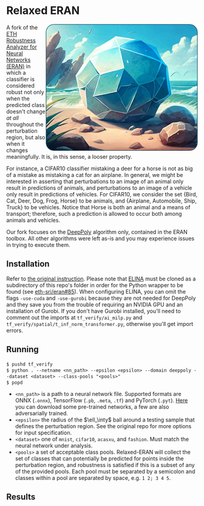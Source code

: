 # Relaxed ERAN

<img align="right" width="400px" height="auto" src="banner.png">

A fork of the [ETH Robustness Analyzer for Neural Networks (ERAN)](https://github.com/eth-sri/eran) in which a classifier is considered robust not only when the predicted class doesn't change _at all_ throughout the perturbation region, but also when it changes meaningfully. It is, in this sense, a looser property.

For instance, a CIFAR10 classifier mistaking a deer for a horse is not as big of a mistake as mistaking a cat for an airplane. In general, we might be interested in asserting that perturbations to an image of an animal only result in predictions of animals, and perturbations to an image of a vehicle only result in predictions of vehicles. For CIFAR10, we consider the set $\{\text{Bird, Cat, Deer, Dog, Frog, Horse}\}$ to be animals, and $\{\text{Airplane, Automobile, Ship, Truck}\}$ to be vehicles. Notice that $\text{Horse}$ is both an animal and a means of transport; therefore, such a prediction is allowed to occur both among animals and vehicles.

Our fork focuses on the [DeepPoly](https://ggndpsngh.github.io/files/DeepPoly.pdf) algorithm only, contained in the ERAN toolbox. All other algorithms were left as-is and you may experience issues in trying to execute them.

## Installation

Refer to [the original instruction](https://github.com/eth-sri/eran#installation). Please note that [ELINA](https://github.com/eth-sri/ELINA) must be cloned as a subdirectory of this repo's folder in order for the Python wrapper to be found (see [eth-sri/eran#85](https://github.com/eth-sri/eran/issues/85)). When configuring ELINA, you can omit the flags `-use-cuda` and `-use-gurobi` because they are not needed for DeepPoly and they save you from the trouble of requiring an NVIDIA GPU and an installation of Gurobi. If you don't have Gurobi installed, you'll need to comment out the imports at `tf_verify/ai_milp.py` and `tf_verify/spatial/t_inf_norm_transformer.py`, otherwise you'll get import errors.

## Running

```shell
$ pushd tf_verify
$ python . --netname <nn_path> --epsilon <epsilon> --domain deeppoly --dataset <dataset> --class-pools "<pools>"
$ popd
```

- `<nn_path>` is a path to a neural network file. Supported formats are ONNX (`.onnx`), TensorFlow (`.pb`, `.meta`, `.tf`) and PyTorch (`.pyt`). [Here](https://github.com/eth-sri/eran#neural-networks-and-datasets) you can download some pre-trained networks, a few are also adversarially trained.
- `<epsilon>` the radius of the $\ell_\inty$ ball around a testing sample that defines the perturbation region. See the original repo for more options for input specification.
- `<dataset>` one of `mnist`, `cifar10`, `acasxu`, and `fashion`. Must match the neural network under analysis.
- `<pools>` a set of acceptable class pools. Relaxed-ERAN will collect the set of classes that can potentially be predicted for points inside the perturbation region, and robustness is satisfied if this is a subset of any of the provided pools. Each pool must be separated by a semicolon and classes within a pool are separated by space, e.g. `1 2; 3 4 5`.

## Results
